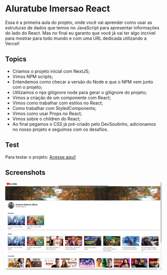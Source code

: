 # Aluratube Imersao React

Essa é a primeira aula do projeto, onde você vai aprender como usar as estruturas de dados que temos no JavaScript para apresentar informações do lado do React. Mas no final eu garanto que você já vai ter algo incrível para mostrar para todo mundo e com uma URL dedicada utilizando a Vercel!

## Topics

- Criamos o projeto inicial com NextJS;
- Vimos NPM scripts;
- Entendemos como checar a versão do Node e que o NPM vem junto com o projeto;
- Utilizamos o npx gitignore node para gerar o gitignore do projeto;
- Vimos a criação de um componente com React;
- Vimos como trabalhar com estilos no React;
- Como trabalhar com StyledComponents;
- Vimos como usar Props no React;
- Vimos sobre o children do React;
- Ao final pegamos o CSS já pré-criado pelo DevSoutinho, adicionamos no nosso projeto e seguimos com os desafios.

## Test

Para testar o projeto: <a href="https://aluratube-imersao-reac.vercel.app/">Acesse aqui!<a>
  
## Screenshots

![alt text](https://github.com/gustavoestevesr/Aluratube---Imersao-Reac/blob/main/screenshot.png)
